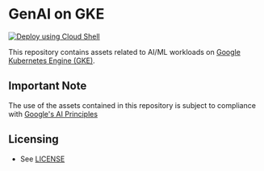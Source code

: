 # GenAI on GKE

[![Deploy using Cloud Shell](https://gstatic.com/cloudssh/images/open-btn.svg)](https://ssh.cloud.google.com/cloudshell/editor?cloudshell_git_repo=https://github.com/genai-llm/genai-gke.git&cloudshell_tutorial=llama2-7b-huggingface-gradio/tutorial.md&cloudshell_workspace=./)

This repository contains assets related to AI/ML workloads on
[Google Kubernetes Engine (GKE)](https://cloud.google.com/kubernetes-engine/).







## Important Note
The use of the assets contained in this repository is subject to compliance with [Google's AI Principles](https://ai.google/responsibility/principles/)

## Licensing

* See [LICENSE](/LICENSE)
